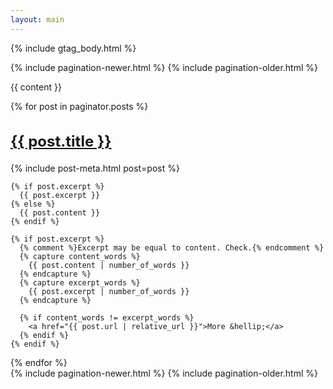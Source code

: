 ```yaml
---
layout: main
---
```

{% include gtag_body.html %}

<style>
  .pagination-wrapper{
    {% if paginator.previous_page and paginator.next_page == nil %}
      justify-content:left;
    {% elsif paginator.next_page and paginator.previous_page == nil %}
      justify-content:right;
    {% endif %}
  }
  .post-title{
    font-size:1.5rem;
    text-decoration:underline;
  }
  .pagination-item{
    {% if paginator.previous_page and paginator.next_page == nil %}
      margin-left:0 !important;
    {% elsif paginator.next_page and paginator.previous_page == nil %}
      margin-left:0 !important;
    {% endif %}
  }
</style>

<div class="pagination-wrapper">
  {% include pagination-newer.html %}
  {% include pagination-older.html %}
</div>

{{ content }}

{% for post in paginator.posts %}
  <article class="post-body">
    <h2 class="post-title">
      <a href="{{ post.url | relative_url }}">
        {{ post.title }}
      </a>
    </h2>
    {% include post-meta.html post=post %}

    {% if post.excerpt %}
      {{ post.excerpt }}
    {% else %}
      {{ post.content }}
    {% endif %}

    {% if post.excerpt %}
      {% comment %}Excerpt may be equal to content. Check.{% endcomment %}
      {% capture content_words %}
        {{ post.content | number_of_words }}
      {% endcapture %}
      {% capture excerpt_words %}
        {{ post.excerpt | number_of_words }}
      {% endcapture %}

      {% if content_words != excerpt_words %}
        <a href="{{ post.url | relative_url }}">More &hellip;</a>
      {% endif %}
    {% endif %}
  </article>
{% endfor %}

<div class="pagination-wrapper">
  {% include pagination-newer.html %}
  {% include pagination-older.html %}
</div>

